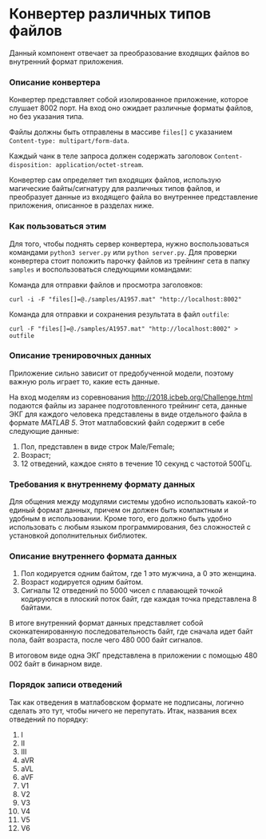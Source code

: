 # Конвертер различных типов файлов

Данный компонент отвечает за преобразование входящих файлов во внутренний формат приложения.

### Описание конвертера
Конвертер представляет собой изолированное приложение, которое слушает 8002 порт. На вход оно ожидает различные форматы файлов, но без указания типа.

Файлы должны быть отправлены в массиве `files[]` с указанием `Content-type: multipart/form-data`.

Каждый чанк в теле запроса должен содержать заголовок `Content-disposition: application/octet-stream`.

Конвертер сам определяет тип входящих файлов, использую магические байты/сигнатуру для различных типов файлов, и преобразует данные из входящего файла во внутреннее представление приложения, описанное в разделах ниже.

### Как пользоваться этим
Для того, чтобы поднять сервер конвертера, нужно воспользоваться командами `python3 server.py` или `python server.py`. Для проверки конвертера стоит положить парочку файлов из трейнинг сета в папку `samples` и воспользоваться следующими командами:

Команда для отправки файлов и просмотра заголовков:
```
curl -i -F "files[]=@./samples/A1957.mat" "http://localhost:8002"
```

Команда для отправки и сохранения результата в файл `outfile`:
```
curl -F "files[]=@./samples/A1957.mat" "http://localhost:8002" > outfile
```

### Описание тренировочных данных
 Приложение сильно зависит от предобученной модели, поэтому важную роль играет то, какие есть данные.
 
На вход моделям из соревнования http://2018.icbeb.org/Challenge.html подаются файлы из заранее подготовленного трейнинг сета, данные ЭКГ для каждого человека представлены в виде отдельного файла в формате *MATLAB 5*. Этот матлабовский файл содержит в себе следующие данные:

1. Пол, представлен в виде строк Male/Female;
2. Возраст;
3. 12 отведений, каждое снято в течение 10 секунд с частотой 500Гц.

### Требования к внутреннему формату данных
Для общения между модулями системы удобно использовать какой-то единый формат данных, причем он должен быть компактным и удобным в использовании. Кроме того, его должно быть удобно использовать с любым языком программирования, без сложностей с установкой дополнительных библиотек.

### Описание внутреннего формата данных
1. Пол кодируется одним байтом, где 1 это мужчина, а 0 это женщина.
2. Возраст кодируется одним байтом.
3. Сигналы 12 отведений по 5000 чисел с плавающей точкой кодируются в плоский поток байт, где каждая точка представлена 8 байтами.

В итоге внутренний формат данных представляет собой сконкатенированную последовательность байт, где сначала идет байт пола, байт возраста, после чего 480 000 байт сигналов.

В итоговом виде одна ЭКГ представлена в приложении с помощью 480 002 байт в бинарном виде.

### Порядок записи отведений
Так как отведения в матлабовском формате не подписаны, логично сделать это тут, чтобы ничего не перепутать. Итак, названия всех отведений по порядку:
1. I
2. II
3. III
4. aVR
5. aVL
6. aVF
7. V1
8. V2
9. V3
10. V4
11. V5
12. V6
